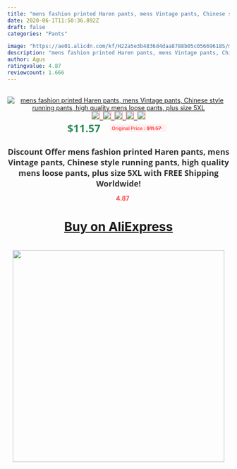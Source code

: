 ```yaml
---
title: "mens fashion printed Haren pants, mens Vintage pants, Chinese style running pants, high quality mens loose pants, plus size 5XL"
date: 2020-06-1T11:50:36.892Z
draft: false
categories: "Pants"

image: "https://ae01.alicdn.com/kf/H22a5e3b4836d4daa8788b05c05669618S/mens-fashion-printed-Haren-pants-mens-Vintage-pants-Chinese-style-running-pants-high-quality-mens-loose.jpg"
description: "mens fashion printed Haren pants, mens Vintage pants, Chinese style running pants, high quality mens loose pants, plus size 5XL"
author: Agus
ratingvalue: 4.87
reviewcount: 1.666
---
```

<br>
<div style="text-align: center;">
<a href="https://s.click.aliexpress.com/e/_A0zhgt" target="_blank" rel="nofollow noopener noreferrer"><img alt="mens fashion printed Haren pants, mens Vintage pants, Chinese style running pants, high quality mens loose pants, plus size 5XL" class="magnifier-image" src="https://ae01.alicdn.com/kf/H22a5e3b4836d4daa8788b05c05669618S/mens-fashion-printed-Haren-pants-mens-Vintage-pants-Chinese-style-running-pants-high-quality-mens-loose.jpg_640x640.jpg">
<br>
<img style="border:1px solid salmon" src="https://ae01.alicdn.com/kf/H22a5e3b4836d4daa8788b05c05669618S/mens-fashion-printed-Haren-pants-mens-Vintage-pants-Chinese-style-running-pants-high-quality-mens-loose.jpg_120x120.jpg">&nbsp;&nbsp;<img style="border:1px solid salmon" src="https://ae01.alicdn.com/kf/Hb9b2780d021e4cf6b3b7bb9bc31ac997C/mens-fashion-printed-Haren-pants-mens-Vintage-pants-Chinese-style-running-pants-high-quality-mens-loose.jpg_120x120.jpg">&nbsp;&nbsp;<img style="border:1px solid salmon" src="https://ae01.alicdn.com/kf/Hf6f7ed27fa2146b8989a22431a92eb2ec/mens-fashion-printed-Haren-pants-mens-Vintage-pants-Chinese-style-running-pants-high-quality-mens-loose.jpg_120x120.jpg">&nbsp;&nbsp;<img style="border:1px solid salmon" src="https://ae01.alicdn.com/kf/H1908b2657eac4910ad2c07364acb21568/mens-fashion-printed-Haren-pants-mens-Vintage-pants-Chinese-style-running-pants-high-quality-mens-loose.jpg_120x120.jpg">&nbsp;&nbsp;<img style="border:1px solid salmon" src="https://ae01.alicdn.com/kf/H7cdcb06f7b9b4fafa30eea7a4d02c958T/mens-fashion-printed-Haren-pants-mens-Vintage-pants-Chinese-style-running-pants-high-quality-mens-loose.jpg_120x120.jpg"></a></div><br0>
<div style="text-align: center;"><span style="background-color: white; border: 0px; box-sizing: border-box; color: seagreen; display: inline-block; font-family: &quot;open sans&quot; , &quot;arial&quot; , &quot;helvetica&quot; , sans-serif , &quot;heiti&quot;; font-size: 24px; font-stretch: inherit; font-weight: 700; line-height: inherit; margin: 0px 10px 0px 0px; padding: 0px; vertical-align: middle;">$11.57 </span>
<span style="background: rgb(255 , 241 , 241); border-radius: 3px; border: 0px; box-sizing: border-box; color: #ff4747; display: inline-block; font-family: inherit; font-size: 12px; font-stretch: inherit; font-style: inherit; font-variant: inherit; font-weight: 600; line-height: inherit; margin: 0px; padding: 2px 5px; transform: scale(0.9); vertical-align: middle;">Original Price : <b style="text-decoration: line-through;">$11.57 </b> &nbsp;&nbsp;</span></div>
<h1 style="color: #333333; display: inline-block; font-family: &quot;open sans&quot; , &quot;arial&quot; , &quot;helvetica&quot; , sans-serif , &quot;heiti&quot;; font-size: 18px; font-stretch: inherit; font-weight: 700; text-align: center;">Discount Offer mens fashion printed Haren pants, mens Vintage pants, Chinese style running pants, high quality mens loose pants, plus size 5XL with FREE Shipping Worldwide!</h1>
<div style="color: #ff4747; text-align: center;">
<img src="https://4.bp.blogspot.com/-M0ZcTcb-5uY/XleCXlxnR4I/AAAAAAAAAEc/OrjgMkXV1oMQFaCRZj5HQwOCBcu3w1FegCPcBGAYYCw/s1600/star.png" style="height: 15px;">&nbsp;<b>4.87</b></div>
<div class="button_cont" align="center"><a class="buynow_a" href="https://s.click.aliexpress.com/e/_A0zhgt" target="_blank" rel="nofollow noopener noreferrer"><H1>Buy on AliExpress</H1></a></div><br>
<div class="separator" style="clear: both; text-align: center;">
<img src="https://lh3.googleusercontent.com/-pTy5HemUv9M/XlePHvY0dAI/AAAAAAAAAE4/0nX5iRUoIWY8eMW9Dpxeirr157OZliDIgCLcBGAsYHQ/s1600/badge.gif" width="480">
</div>

